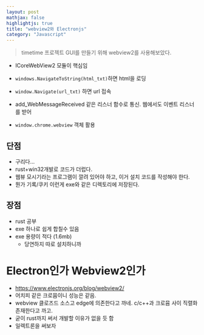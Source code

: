```yaml
---
layout: post
mathjax: false
highlightjs: true
title: "webview2와 Electronjs"
category: "Javascript"
---
```



> timetime 프로젝트 GUI를 만들기 위해 webview2를 사용해보았다.

- ICoreWebView2 모듈이 핵심임

- `windows.NavigateToString(html_txt)`하면 html을 로딩
- `window.Navigate(url_txt)` 하면 url 접속
- add_WebMessageReceived 같은 리스너 함수로 통신. 웹에서도 이벤트 리스너를 받어
-  `window.chrome.webview` 객체 활용

## 단점
- 구리다...
- rust+win32개발로 코드가 더럽다.
- 웹뷰 모시기라는 프로그램이 깔려 있어야 하고, 이거 설치 코드를 작성해야 한다.
- 뭔가 기록/쿠키 이런게 exe와 같은 디렉토리에 저장된다.

## 장점
- rust 공부
- exe 하나로 쉽게 합칠수 있음
- exe 용량이 적다 (1.6mb)
    - 당연하지 따로 설치하니까

# Electron인가 Webview2인가
- https://www.electronjs.org/blog/webview2/
- 어치피 같은 크로뮴이니 성능은 같음.
- webview 클로즈드 소스고 edge에 의존한다고 까네. c/c++과 크로뮴 사이 직렬화 존재한다고 까고.
- 굳이 rust까지 써서 개발할 이유가 없을 듯 함
- 일렉트론을 써보자